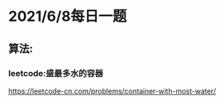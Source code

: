 # 2021/6/8每日一题

## 算法:
### leetcode:盛最多水的容器
https://leetcode-cn.com/problems/container-with-most-water/


